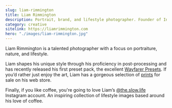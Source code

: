 ```yaml
---
slug: liam-rimmington
title: Liam Rimmington
description: Portrait, brand, and lifestyle photographer. Founder of In Still Motion Photography.
category: creative
sitelink: https://liamrimmington.com
hero: "./images/liam-rimmington.jpg"
---
```

<p>Liam Rimmington is a talented photographer with a focus on portraiture, nature, and lifestyle.</p>
<p>Liam shapes his unique style through his proficiency in post-processing and has recently released his first preset pack, the excellent <a href="https://archipelagopresets.com/archipelago-wayfarer">Wayfarer Presets</a>. If you’d rather just enjoy the art, Liam has a gorgeous selection of <a href="https://liamrimmington.com/shop">prints</a> for sale on his web store.
</p>
<p>Finally, if you like coffee, you're going to love Liam’s <a href="https://www.instagram.com/the.slow.life/">@the.slow.life</a> Instagram account. An inspiring collection of lifestyle images based around his love of coffee.
</p>